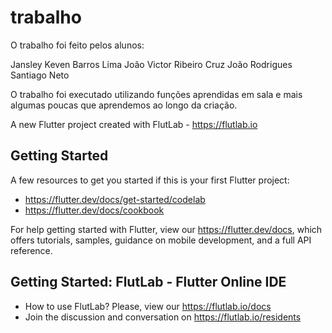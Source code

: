 # trabalho

O trabalho foi feito pelos alunos:

Jansley Keven Barros Lima João Victor Ribeiro Cruz João Rodrigues Santiago Neto

O trabalho foi executado utilizando funções aprendidas em sala e mais algumas poucas que aprendemos ao longo da criação.







A new Flutter project created with FlutLab - https://flutlab.io

## Getting Started

A few resources to get you started if this is your first Flutter project:

- https://flutter.dev/docs/get-started/codelab
- https://flutter.dev/docs/cookbook

For help getting started with Flutter, view our
https://flutter.dev/docs, which offers tutorials,
samples, guidance on mobile development, and a full API reference.

## Getting Started: FlutLab - Flutter Online IDE

- How to use FlutLab? Please, view our https://flutlab.io/docs
- Join the discussion and conversation on https://flutlab.io/residents
